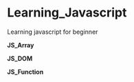 # Learning_Javascript
Learning javascript for beginner

**JS_Array**

**JS_DOM**

**JS_Function**


